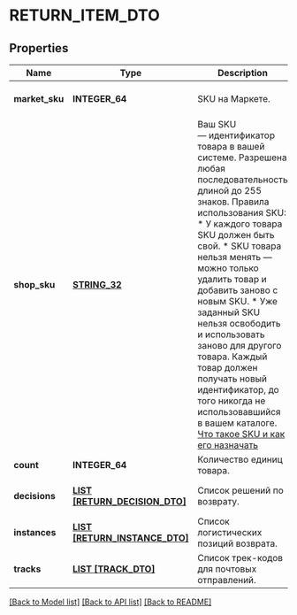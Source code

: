 # RETURN_ITEM_DTO

## Properties
Name | Type | Description | Notes
------------ | ------------- | ------------- | -------------
**market_sku** | **INTEGER_64** | SKU на Маркете. | [optional] [default to null]
**shop_sku** | [**STRING_32**](STRING_32.md) | Ваш SKU — идентификатор товара в вашей системе.  Разрешена любая последовательность длиной до 255 знаков.  Правила использования SKU:  * У каждого товара SKU должен быть свой.  * SKU товара нельзя менять — можно только удалить товар и добавить заново с новым SKU.  * Уже заданный SKU нельзя освободить и использовать заново для другого товара. Каждый товар должен получать новый идентификатор, до того никогда не использовавшийся в вашем каталоге.  [Что такое SKU и как его назначать](https://yandex.ru/support/marketplace/assortment/add/index.html#fields)  | [default to null]
**count** | **INTEGER_64** | Количество единиц товара. | [default to null]
**decisions** | [**LIST [RETURN_DECISION_DTO]**](ReturnDecisionDTO.md) | Список решений по возврату. | [optional] [default to null]
**instances** | [**LIST [RETURN_INSTANCE_DTO]**](ReturnInstanceDTO.md) | Список логистических позиций возврата. | [optional] [default to null]
**tracks** | [**LIST [TRACK_DTO]**](TrackDTO.md) | Список трек-кодов для почтовых отправлений. | [optional] [default to null]

[[Back to Model list]](../README.md#documentation-for-models) [[Back to API list]](../README.md#documentation-for-api-endpoints) [[Back to README]](../README.md)


